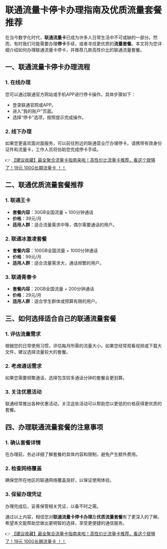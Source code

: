 # 联通流量卡停卡办理指南及优质流量套餐推荐

在当今数字化时代，**联通流量卡**已成为许多人日常生活中不可或缺的一部分。然而，有时我们可能需要办理**停卡**手续，或者寻找更优质的**流量套餐**。本文将为您详细介绍如何办理联通流量卡停卡，并推荐几款高性价比的联通流量套餐。

## 一、联通流量卡停卡办理流程

### 1. 在线办理
您可以通过联通官方网站或手机APP进行停卡操作。具体步骤如下：
- 登录联通官网或APP。
- 进入“我的账户”页面。
- 选择“停卡”选项，按照提示完成操作。

### 2. 线下办理
如果您更喜欢面对面服务，可以前往附近的联通营业厅办理停卡。请携带有效身份证件和流量卡，工作人员将协助您完成停卡手续。

👉 [【建议收藏】最全聚合流量卡指南来啦！高性价比流量卡推荐，看这个就够了！19元 100G长期流量卡 ！！](https://bit.ly/Liuliangka)

## 二、联通优质流量套餐推荐

### 1. 联通王卡
- **套餐内容**：30GB全国流量 + 100分钟通话
- **价格**：39元/月
- **适用人群**：适合流量需求中等，偶尔需要通话的用户。

### 2. 联通冰激凌套餐
- **套餐内容**：100GB全国流量 + 1000分钟通话
- **价格**：99元/月
- **适用人群**：适合流量需求大，通话频繁的用户。

### 3. 联通青春卡
- **套餐内容**：20GB全国流量 + 200分钟通话
- **价格**：29元/月
- **适用人群**：适合学生群体或预算有限的用户。

## 三、如何选择适合自己的联通流量套餐

### 1. 评估流量需求
根据您的日常使用习惯，评估每月所需的流量大小。如果您经常观看视频或下载大文件，建议选择流量较大的套餐。

### 2. 考虑通话需求
如果您需要频繁通话，选择包含较多通话分钟的套餐会更划算。

### 3. 关注优惠活动
联通经常推出各种优惠活动，关注这些活动可以帮助您以更低的价格获得更优质的套餐。

## 四、办理联通流量套餐的注意事项

### 1. 确认套餐详情
在办理前，务必详细了解套餐的具体内容和限制，避免产生额外费用。

### 2. 检查网络覆盖
确保您所在地区的联通网络覆盖良好，以保证使用体验。

### 3. 保留办理凭证
办理完成后，妥善保管相关凭证，以备不时之需。

通过以上内容，相信您对**联通流量卡停卡办理**及**优质流量套餐**有了更深入的了解。希望本文能帮助您做出更明智的选择，享受更便捷的通信服务。

👉 [【建议收藏】最全聚合流量卡指南来啦！高性价比流量卡推荐，看这个就够了！19元 100G长期流量卡 ！！](https://bit.ly/Liuliangka)